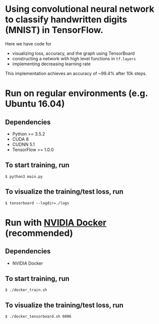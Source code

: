 # Using convolutional neural network to classify handwritten digits (MNIST) in TensorFlow.

Here we have code for
- visualizing loss, accuracy, and the graph using TensorBoard
- constructing a network with high level functions in `tf.layers`
- implementing decreasing learning rate

This implementation achieves an accuracy of ~99.4% after 10k steps.

# Run on regular environments (e.g. Ubuntu 16.04)

## Dependencies
- Python >= 3.5.2
- CUDA 8
- CUDNN 5.1
- TensorFlow >= 1.0.0

## To start training, run
```
$ python3 main.py
```

## To visualize the training/test loss, run
```
$ tensorboard --logdir=./logs
```

# Run with [NVIDIA Docker](https://github.com/NVIDIA/nvidia-docker) (recommended)

## Dependencies
- NVIDIA Docker

## To start training, run
```
$ ./docker_train.sh
```

## To visualize the training/test loss, run
```
$ ./docker_tensorboard.sh 6006
```
